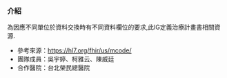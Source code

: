 ### 介紹 
為因應不同單位於資料交換時有不同資料欄位的要求,此IG定義治療計畫書相關資源.

* 參考來源：https://hl7.org/fhir/us/mcode/
* 團隊成員：吳宇婷、柯雅云、陳威廷
* 合作醫院：台北榮民總醫院


